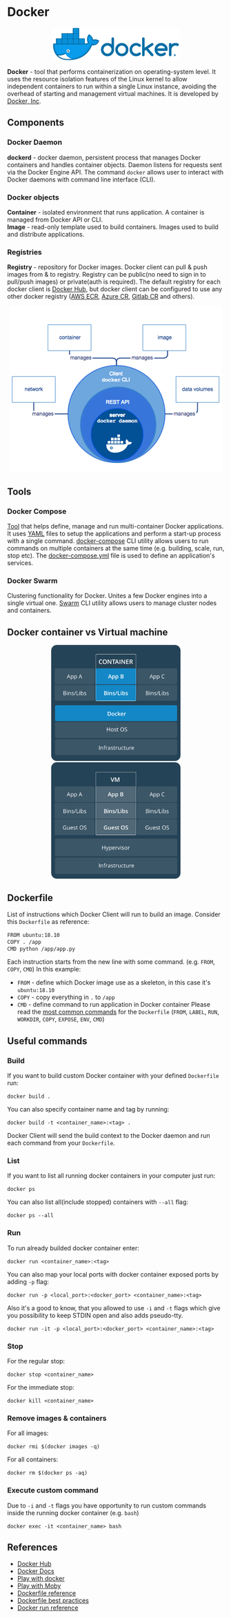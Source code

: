 # Docker

<p align="center">
  <img src="./assets/docker.png">
</p>

**Docker** - tool that performs containerization on operating-system level. It uses the resource isolation features of the Linux kernel to allow independent containers to run within a single Linux instance, avoiding the overhead of starting and management virtual machines. It is developed by [Docker, Inc](https://docker.com/).

## Components

### Docker Daemon
**dockerd** - docker daemon, persistent process that manages Docker containers and handles container objects. Daemon listens for requests sent via the Docker Engine API. The command `docker` allows user to interact with Docker daemons with command line interface (CLI).

### Docker objects
**Container** - isolated environment that runs application. A container is managed from Docker API or CLI.  
**Image** - read-only template used to build containers. Images used to build and distribute applications.

### Registries
**Registry** - repository for Docker images. Docker client can pull & push images from & to registry. Registry can be public(no need to sign in to pull/push images) or private(auth is required). The default registry for each docker client is [Docker Hub](https://hub.docker.com), but docker client can be configured to use any other docker registry ([AWS ECR](https://aws.amazon.com/ecr/), [Azure CR](https://azure.microsoft.com/en-us/services/container-registry/), [Gitlab CR](http://docs.gitlab.com/ee/administration/container_registry.html) and others).

<p align="center">
  <img src="./assets/components-flow.png">
</p>

## Tools

### Docker Compose
[Tool](https://docs.docker.com/compose/) that helps define, manage and run multi-container Docker applications. It uses [YAML](https://en.wikipedia.org/wiki/YAML) files to setup the applications and perform a start-up process with a single command. [docker-compose](https://docs.docker.com/compose/reference/) CLI utility allows users to run commands on multiple containers at the same time (e.g. building, scale, run, stop etc). The [docker-compose.yml](https://docs.docker.com/compose/compose-file/) file is used to define an application's services.

### Docker Swarm
Clustering functionality for Docker. Unites a few Docker engines into a single virtual one. [Swarm](https://docs.docker.com/engine/swarm/) CLI utility allows users to manage cluster nodes and containers.


## Docker container vs Virtual machine

<p align="center">
  <img src="./assets/container.png" width=300>
  <img src="./assets/virtual-machine.png" width=300>
</p>

## Dockerfile
List of instructions which Docker Client will run to build an image.
Consider this `Dockerfile` as reference:
```
FROM ubuntu:18.10
COPY . /app
CMD python /app/app.py
```
Each instruction starts from the new line with some command. (e.g. `FROM`, `COPY`, `CMD`)
In this example:
- `FROM` - define which Docker image use as a skeleton, in this case it's `ubuntu:18.10`
- `COPY` - copy everything in `.` to `/app`
- `CMD` - define command to run application in Docker container
Please read the [most common commands](https://docs.docker.com/engine/reference/builder/#from) for the `Dockerfile` (`FROM`, `LABEL`, `RUN`, `WORKDIR`, `COPY`, `EXPOSE`, `ENV`, `CMD`)

## Useful commands
### Build
If you want to build custom Docker container with your defined `Dockerfile` run:  
```
docker build .
```
You can also specify container name and tag by running:  
```
docker build -t <container_name>:<tag> .
```  
Docker Client will send the build context to the Docker daemon and run each command from your `Dockerfile`.  

### List
If you want to list all running docker containers in your computer just run:
```
docker ps
```
You can also list all(include stopped) containers with `--all` flag:
```
docker ps --all
```

### Run
To run already builded docker container enter:
```
docker run <container_name>:<tag>
```
You can also map your local ports with docker container exposed ports by adding `-p` flag:
```
docker run -p <local_port>:<docker_port> <container_name>:<tag>
```
Also it's a good to know, that you allowed to use `-i` and `-t` flags which give you possibility to keep STDIN open and also adds pseudo-tty.
```
docker run -it -p <local_port>:<docker_port> <container_name>:<tag>
```

### Stop
For the regular stop:
```
docker stop <container_name>
```
For the immediate stop:
```
docker kill <container_name>
```

### Remove images & containers
For all images:
```
docker rmi $(docker images -q)
```
For all containers:
```
docker rm $(docker ps -aq)
```

### Execute custom command
Due to `-i` and `-t` flags you have opportunity to run custom commands inside the running docker container (e.g. `bash`)
```
docker exec -it <container_name> bash
```

## References
- [Docker Hub](https://hub.docker.com)
- [Docker Docs](https://docs.docker.com/)
- [Play with docker](https://training.play-with-docker.com/)
- [Play with Moby](http://play-with-moby.com/)
- [Dockerfile reference](https://docs.docker.com/engine/reference/builder/)
- [Dockerfile best practices](https://docs.docker.com/develop/develop-images/dockerfile_best-practices/)
- [Docker run reference](https://docs.docker.com/engine/reference/run/)
